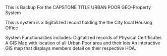 This is Backup For the CAPSTONE TITLE URBAN POOR GEO-Property System

This is system is a digitalized record holding the the City local Housing Office

System Functionalities includes:
Digitalized records of Physical Certificates
A GIS Map with location of all Urban Poor area and their lots
An interactive GIS map that displays members detail on their respective HOA.
